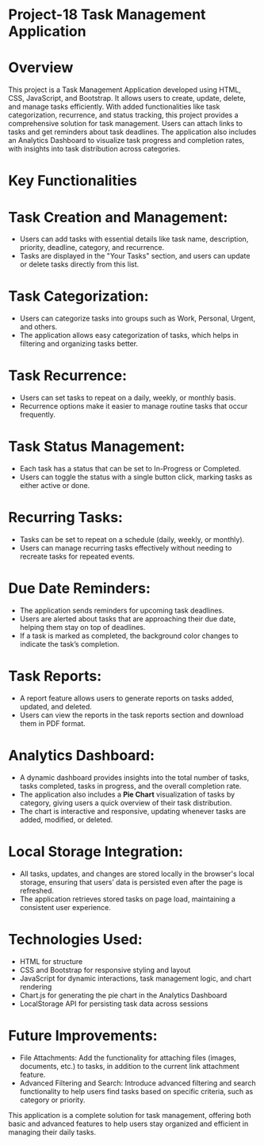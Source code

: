 # Project-18 Task Management Application

# Overview

This project is a Task Management Application developed using HTML, CSS, JavaScript, and Bootstrap. It allows users to create, update, delete, and manage tasks efficiently. With added functionalities like task categorization, recurrence, and status tracking, this project provides a comprehensive solution for task management. Users can attach links to tasks and get reminders about task deadlines. The application also includes an Analytics Dashboard to visualize task progress and completion rates, with insights into task distribution across categories.

# Key Functionalities

# Task Creation and Management:
   - Users can add tasks with essential details like task name, description, priority, deadline, category, and recurrence.
   - Tasks are displayed in the "Your Tasks" section, and users can update or delete tasks directly from this list.

# Task Categorization:
   - Users can categorize tasks into groups such as Work, Personal, Urgent, and others.
   - The application allows easy categorization of tasks, which helps in filtering and organizing tasks better.

# Task Recurrence:
   - Users can set tasks to repeat on a daily, weekly, or monthly basis.
   - Recurrence options make it easier to manage routine tasks that occur frequently.

# Task Status Management:
   - Each task has a status that can be set to In-Progress or Completed.
   - Users can toggle the status with a single button click, marking tasks as either active or done.

# Recurring Tasks:
   - Tasks can be set to repeat on a schedule (daily, weekly, or monthly).
   - Users can manage recurring tasks effectively without needing to recreate tasks for repeated events.

# Due Date Reminders:
   - The application sends reminders for upcoming task deadlines.
   - Users are alerted about tasks that are approaching their due date, helping them stay on top of deadlines.
   - If a task is marked as completed, the background color changes to indicate the task’s completion.

# Task Reports:
   - A report feature allows users to generate reports on tasks added, updated, and deleted.
   - Users can view the reports in the task reports section and download them in PDF format.

# Analytics Dashboard:
   - A dynamic dashboard provides insights into the total number of tasks, tasks completed, tasks in progress, and the overall completion rate.
   - The application also includes a **Pie Chart** visualization of tasks by category, giving users a quick overview of their task distribution.
   - The chart is interactive and responsive, updating whenever tasks are added, modified, or deleted.

# Local Storage Integration:
   - All tasks, updates, and changes are stored locally in the browser's local storage, ensuring that users’ data is persisted even after the page is refreshed.
   - The application retrieves stored tasks on page load, maintaining a consistent user experience.

# Technologies Used:
- HTML for structure
- CSS and Bootstrap for responsive styling and layout
- JavaScript for dynamic interactions, task management logic, and chart rendering
- Chart.js for generating the pie chart in the Analytics Dashboard
- LocalStorage API for persisting task data across sessions

# Future Improvements:
- File Attachments: Add the functionality for attaching files (images, documents, etc.) to tasks, in addition to the current link attachment feature.
- Advanced Filtering and Search: Introduce advanced filtering and search functionality to help users find tasks based on specific criteria, such as category or priority.

This application is a complete solution for task management, offering both basic and advanced features to help users stay organized and efficient in managing their daily tasks.
